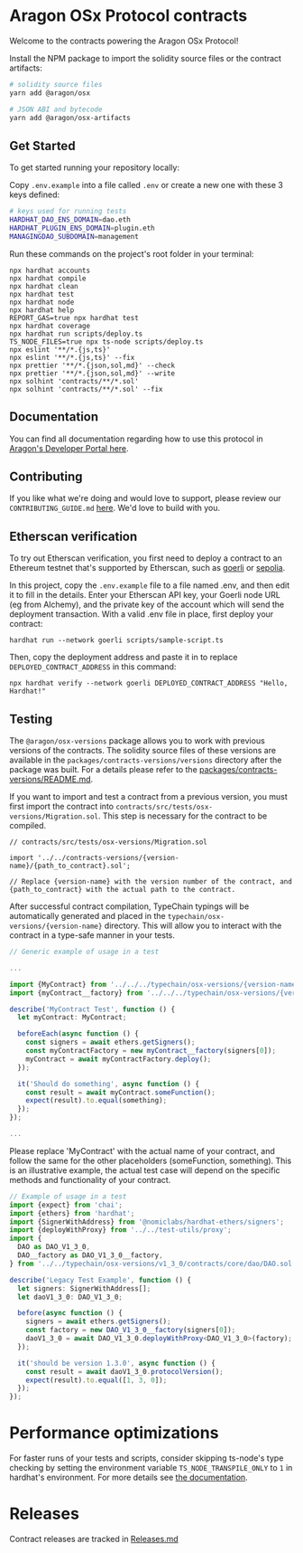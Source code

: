 # Aragon OSx Protocol contracts

Welcome to the contracts powering the Aragon OSx Protocol!

Install the NPM package to import the solidity source files or the contract artifacts:

```sh
# solidity source files
yarn add @aragon/osx

# JSON ABI and bytecode
yarn add @aragon/osx-artifacts
```

## Get Started

To get started running your repository locally:

Copy `.env.example` into a file called `.env` or create a new one with these 3 keys defined:

```sh
# keys used for running tests
HARDHAT_DAO_ENS_DOMAIN=dao.eth
HARDHAT_PLUGIN_ENS_DOMAIN=plugin.eth
MANAGINGDAO_SUBDOMAIN=management
```

Run these commands on the project's root folder in your terminal:

```shell
npx hardhat accounts
npx hardhat compile
npx hardhat clean
npx hardhat test
npx hardhat node
npx hardhat help
REPORT_GAS=true npx hardhat test
npx hardhat coverage
npx hardhat run scripts/deploy.ts
TS_NODE_FILES=true npx ts-node scripts/deploy.ts
npx eslint '**/*.{js,ts}'
npx eslint '**/*.{js,ts}' --fix
npx prettier '**/*.{json,sol,md}' --check
npx prettier '**/*.{json,sol,md}' --write
npx solhint 'contracts/**/*.sol'
npx solhint 'contracts/**/*.sol' --fix
```

## Documentation

You can find all documentation regarding how to use this protocol in [Aragon's Developer Portal here](https://devs.aragon.org).

## Contributing

If you like what we're doing and would love to support, please review our `CONTRIBUTING_GUIDE.md` [here](https://github.com/aragon/osx/blob/develop/CONTRIBUTION_GUIDE.md). We'd love to build with you.

## Etherscan verification

To try out Etherscan verification, you first need to deploy a contract to an Ethereum testnet that's supported by Etherscan, such as [goerli](https://goerli.etherscan.io) or [sepolia](https://sepolia.etherscan.io).

In this project, copy the `.env.example` file to a file named .env, and then edit it to fill in the details. Enter your Etherscan API key, your Goerli node URL (eg from Alchemy), and the private key of the account which will send the deployment transaction. With a valid .env file in place, first deploy your contract:

```shell
hardhat run --network goerli scripts/sample-script.ts
```

Then, copy the deployment address and paste it in to replace `DEPLOYED_CONTRACT_ADDRESS` in this command:

```shell
npx hardhat verify --network goerli DEPLOYED_CONTRACT_ADDRESS "Hello, Hardhat!"
```

## Testing

The `@aragon/osx-versions` package allows you to work with previous versions of the contracts. The solidity source files of these versions are available in the `packages/contracts-versions/versions` directory after the package was built. For a details please refer to the [packages/contracts-versions/README.md](https://github.com/aragon/osx/blob/develop/packages/contracts-versions/README.md).

If you want to import and test a contract from a previous version, you must first import the contract into `contracts/src/tests/osx-versions/Migration.sol`. This step is necessary for the contract to be compiled.

```solidity
// contracts/src/tests/osx-versions/Migration.sol

import '../../contracts-versions/{version-name}/{path_to_contract}.sol';

// Replace {version-name} with the version number of the contract, and {path_to_contract} with the actual path to the contract.
```

After successful contract compilation, TypeChain typings will be automatically generated and placed in the `typechain/osx-versions/{version-name}` directory. This will allow you to interact with the contract in a type-safe manner in your tests.

```ts
// Generic example of usage in a test

...

import {MyContract} from '../../../typechain/osx-versions/{version-name}/{path to MyContract}';
import {myContract__factory} from '../../../typechain/osx-versions/{version-name}/{path to myContract__factory}';

describe('MyContract Test', function () {
  let myContract: MyContract;

  beforeEach(async function () {
    const signers = await ethers.getSigners();
    const myContractFactory = new myContract__factory(signers[0]);
    myContract = await myContractFactory.deploy();
  });

  it('Should do something', async function () {
    const result = await myContract.someFunction();
    expect(result).to.equal(something);
  });
});

...

```

Please replace 'MyContract' with the actual name of your contract, and follow the same for the other placeholders (someFunction, something). This is an illustrative example, the actual test case will depend on the specific methods and functionality of your contract.

```ts
// Example of usage in a test
import {expect} from 'chai';
import {ethers} from 'hardhat';
import {SignerWithAddress} from '@nomiclabs/hardhat-ethers/signers';
import {deployWithProxy} from '../../test-utils/proxy';
import {
  DAO as DAO_V1_3_0,
  DAO__factory as DAO_V1_3_0__factory,
} from '../../typechain/osx-versions/v1_3_0/contracts/core/dao/DAO.sol';

describe('Legacy Test Example', function () {
  let signers: SignerWithAddress[];
  let daoV1_3_0: DAO_V1_3_0;

  before(async function () {
    signers = await ethers.getSigners();
    const factory = new DAO_V1_3_0__factory(signers[0]);
    daoV1_3_0 = await DAO_V1_3_0.deployWithProxy<DAO_V1_3_0>(factory);
  });

  it('should be version 1.3.0', async function () {
    const result = await daoV1_3_0.protocolVersion();
    expect(result).to.equal([1, 3, 0]);
  });
});
```

# Performance optimizations

For faster runs of your tests and scripts, consider skipping ts-node's type checking by setting the environment variable `TS_NODE_TRANSPILE_ONLY` to `1` in hardhat's environment. For more details see [the documentation](https://hardhat.org/guides/typescript.html#performance-optimizations).

# Releases

Contract releases are tracked in [Releases.md](Releases.md)
